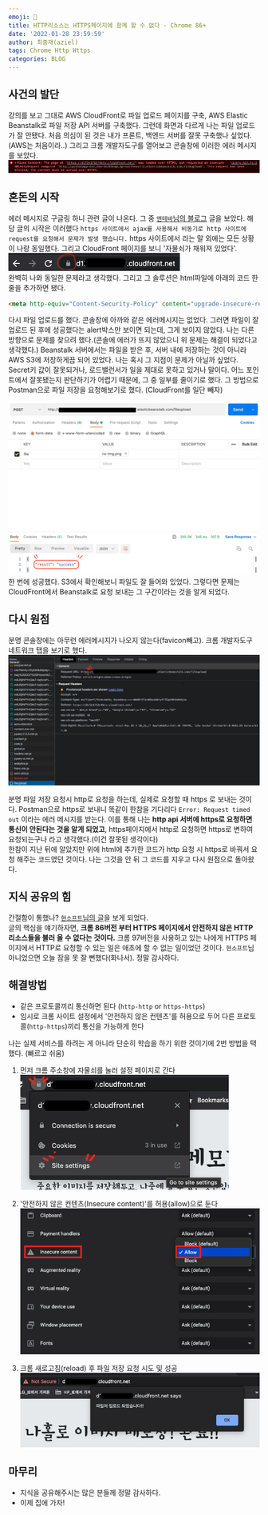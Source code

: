 ```yaml
---
emoji: 👀
title: HTTP리소스는 HTTPS페이지에 함께 할 수 없다 - Chrome 86+
date: '2022-01-28 23:59:59'
author: 최중재(aziel)
tags: Chrome Http Https
categories: BLOG
---
```


## 사건의 발단

강의를 보고 그대로 AWS CloudFront로 파일 업로드 페이지를 구축, AWS Elastic Beanstalk로 파일 저장 API 서버를 구축했다. 그런데 화면과 다르게 나는 파일 업로드가 잘 안됐다. 처음 의심이 된 것은 내가 프론트, 백엔드 서버를 잘못 구축했나 싶었다. (AWS는 처음이라..) 그리고 크롬 개발자도구를 열어보고 콘솔창에 이러한 에러 메시지를 보았다.
![error_message](error-msg.png)

## 혼돈의 시작

에러 메시지로 구글링 하니 관련 글이 나온다. 그 중 [`앤테바`님의 블로그](https://wellsw.tistory.com/34) 글을 보았다. 해당 글의 시작은 이러했다 `https 사이트에서 ajax를 사용해서 비동기로 http 사이트에 request를 요청해서 문제가 발생 했습니다.` https 사이트에서 라는 말 외에는 모든 상황이 나랑 동일했다. 그리고 CloudFront 페이지를 보니 '자물쇠가 채워져 있었다'.  
![https](https.png)  
완벽히 나와 동일한 문제라고 생각했다. 그리고 그 솔루션은 html파일에 아래의 코드 한 줄을 추가하면 됐다.

```html
<meta http-equiv="Content-Security-Policy" content="upgrade-insecure-requests" />
```

다시 파일 업로드를 했다. 콘솔창에 아까와 같은 에러메시지는 없었다. 그러면 파일이 잘 업로드 된 후에 성공했다는 alert박스만 보이면 되는데, 그게 보이지 않았다. 나는 다른 방향으로 문제를 찾으려 했다.(콘솔에 에러가 뜨지 않았으니 위 문제는 해결이 되었다고 생각했다.) Beanstalk 서버에서는 파일을 받은 후, 서버 내에 저장하는 것이 아니라 AWS S3에 저장하게끔 되어 있었다. 나는 혹시 그 지점이 문제가 아닐까 싶었다. Secret키 값이 잘못되거나, 로드밸런서가 일을 제대로 못하고 있거나 말이다. 어느 포인트에서 잘못됐는지 판단하기가 어렵기 때문에, 그 중 일부를 줄이기로 했다. 그 방법으로 Postman으로 파일 저장을 요청해보기로 했다. (CloudFront를 일단 빼자)

![postman](postman.png)  
한 번에 성공했다. S3에서 확인해보니 파일도 잘 들어와 있었다. 그렇다면 문제는 CloudFront에서 Beanstalk로 요청 보내는 그 구간이라는 것을 알게 되었다.

## 다시 원점

분명 콘솔창에는 아무런 에러메시지가 나오지 않는다(favicon빼고). 크롬 개발자도구 네트워크 탭을 보기로 했다.  
![network_tab](network_tab.png)

분명 파일 저장 요청시 http로 요청을 하는데, 실제로 요청할 때 https 로 보내는 것이다. Postman으로 https로 보내니 똑같이 한참을 기다리다 `Error: Request timed out` 이라는 에러 메시지를 받는다. 이를 통해 나는 **http api 서버에 https로 요청하면 통신이 안된다는 것을 알게 되었고**, https페이지에서 http로 요청하면 https로 변하여 요청되는구나 라고 생각했다.(이건 잘못된 생각이다)  
한참이 지난 뒤에 알았지만 위에 html에 추가한 코드가 http 요청 시 https로 바꿔서 요청 해주는 코드였던 것이다. 나는 그것을 안 뒤 그 코드를 지우고 다시 원점으로 돌아왔다.

## 지식 공유의 힘

간절함이 통했나? [`현소프트`님의 글](https://hyunsoft.tistory.com/224)을 보게 되었다.  
글의 핵심을 얘기하자면, **크롬 86버전 부터 HTTPS 페이지에서 안전하지 않은 HTTP 리소스들을 불러 올 수 없다는 것이다.** 크롬 97버전을 사용하고 있는 나에게 HTTPS 페이지에서 HTTP로 요청할 수 있는 일은 애초에 할 수 없는 일이었던 것이다. `현소프트`님 아니었으면 오늘 잠을 못 잘 뻔했다(화나서). 정말 감사하다.

## 해결방법

- 같은 프로토콜끼리 통신하면 된다 (`http-http` or `https-https`)
- 임시로 크롬 사이트 설정에서 '안전하지 않은 컨텐츠'를 허용으로 두어 다른 프로토콜(`http-https`)끼리 통신을 가능하게 한다

나는 실제 서비스를 하려는 게 아니라 단순히 학습을 하기 위한 것이기에 2번 방법을 택했다. (빠르고 쉬움)

1. 먼저 크롬 주소창에 자물쇠를 눌러 설정 페이지로 간다
   ![setup1](setup1.png)

2. '안전하지 않은 컨텐츠(Insecure content)'를 허용(allow)으로 둔다
   ![setup2](setup2.png)

3. 크롬 새로고침(reload) 후 파일 저장 요청 시도 및 성공
   ![success](success.png)

## 마무리

- 지식을 공유해주시는 많은 분들께 정말 감사하다.
- 이제 집에 가자!

```toc

```
